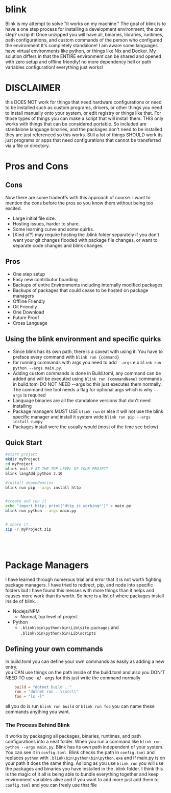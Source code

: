 # blink



Blink is my attempt to solve "it works on my machine." The goal of blink is to have a one step process for installing a development environment, the one step? unzip it! Once unzipped you will have all, binaries, libraries, runtimes, path configurations, and custom commands of the person who configured the environment It's completely standalone! I am aware some languages have virtual environments like python, or things like Nix and Docker. My solution differs in that the ENTIRE environment can be shared and opened with zero setup and offline friendly! no more dependency hell or path variables configuration! everything just works!


# DISCLAIMER
this DOES NOT work for things that need hardware configurations or need to be installed such as custom programs, drivers, or other things you need to install manually onto your system, or edit registry or things like that. For those types of things you can make a script that will install them. THIS only works with things that can be considered portable. So included are standalone language binaries, and the packages don't need to be installed  they are just referenced so this works. Still a lot of things SHOULD work its just programs or apps that need configurations that cannot be transferred via a file or directory.


# Pros and Cons
## Cons
Now there are some tradeoffs with this approach of course. I want to mention the cons before the pros so you know them without being too excited.
- Large initial file size.
- Hosting issues, harder to share.
- Some learning curve and some quirks.
- [Kind of?] may require hosting the .blink folder separately if you don't want your git changes flooded with package file changes, or want to separate code changes and blink changes.

## Pros
- One step setup
- Easy new contributor boarding
- Backups of entire Environments including internally modified packages
- Backups of packages that could cease to be hosted on package managers
- Offline Friendly
- Git Friendly
- One Download
- Future Proof
- Cross Language



## Using the blink environment and specific quirks
- Since blink has its own path, there is a caveat with using it. You have to preface every command with `blink run {command}`
- for running commands with args you need to add `--args` e.x `blink run python --args main.py`.
- Adding custom commands is done in Build.toml, any command can be added and will be executed using `blink run {commandName}` commands in build.toml DO NOT NEED --args bc this just executes them normally. The command line tool needs a flag for optional args which is why `--args` is required
- Language binaries are all the standalone versions that don't need installing
- Package managers MUST USE `blink run` or else it will not use the blink specific manager and install it system wide `blink run pip --args install numpy`
- Packages install were the usually would (most of the time see below)

## Quick Start
```bash
#start project
mkdir myProject
cd myProject
blink init # AT THE TOP LEVEL OF YOUR PROJECT
blink langAdd python 3.10

#install dependencies
blink run pip --args install http


#create and run it
echo "import http; print('Http is working!')" > main.py
blink run python --args main.py


# share it
zip -r myProject.zip
```

<br>
<br>

# Package Managers
I have learned through numerous trial and error that it is not worth fighting package managers. I have tried to redirect, pip, and node into specific folders but I have found this messes with more things than it helps and causes more work than its worth. So here is a list of where packages install inside of blink.

- Nodejs/NPM
  - Normal, top level of project
- Python
    - `.blink\bin\python\bin\Lib\site-packages` and `.blink\bin\python\bin\Lib\scripts`



## Defining your own commands
In build.toml you can define your own commands as easily as adding a new entry.
<br>
you CAN use things on the path inside of the build.toml and also you DON'T NEED TO use -a/--args for this just write the command normally
<br>
```toml
    build = "dotnet build .."
    run = "dotnet run ..\\src\\"
    foo = "ls -l"
```
all you do is run `blink run build` or `blink run foo` you can name these commands anything you want.


### The Process Behind Blink
It works by packaging all packages, binaries, runtimes, and path configurations into a neat folder. When you run a command like `blink run python --args main.py`. Blink has its own path independent of your system. You can see it in `config.toml`. Blink checks the path in `config.toml` and replaces `python` with `.blink\bin\python\bin\python.exe` and if main.py is on your path it does the same thing. As long as you use `blink run` you will use the packages and binaries you have installed in the .blink folder. I think this is the magic of it all is being able to bundle everything together and keep environment variables alive and if you want to add more just add them to `config.toml` and you can freely use that file
